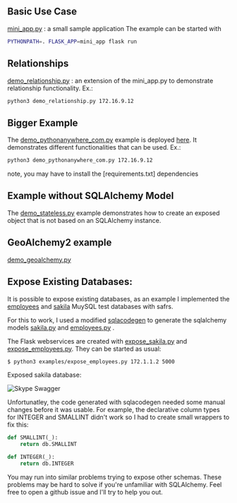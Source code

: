 ## Basic Use Case
[mini_app.py](mini_app.py) : a small sample application
The example can be started with
```bash
PYTHONPATH=. FLASK_APP=mini_app flask run
```

## Relationships
[demo_relationship.py](demo_relationship.py) : an extension of the mini_app.py to demonstrate relationship functionality. Ex.:
```bash
python3 demo_relationship.py 172.16.9.12
```

## Bigger Example
The [demo_pythonanywhere_com.py](demo_pythonanywhere_com.py) example is deployed [here](http://thomaxxl.pythonanywhere.com/). It demonstrates different functionalities that can be used. Ex.:
```bash
python3 demo_pythonanywhere_com.py 172.16.9.12
```

note, you may have to install the [requirements.txt] dependencies

## Example without SQLAlchemy Model
The [demo_stateless.py](demo_stateless.py) example demonstrates how to create an exposed object that is not based on an SQLAlchemy instance.

## GeoAlchemy2 example
[demo_geoalchemy.py](demo_geoalchemy.py)

## Expose Existing Databases:

It is possible to expose existing databases, as an example I implemented the [employees](https://github.com/datacharmer/test_db) and [sakila](https://github.com/datacharmer/test_db/sakila) MuySQL test databases with safrs.

For this to work, I used a modified [sqlacodegen](https://github.com/thomaxxl/safrs/tree/master/sqlacodegen) to generate the sqlalchemy models [sakila.py](sakila.py) and [employees.py](employees.py) .

The Flask webservices are created with [expose_sakila.py](expose_sakila.py) and [expose_employees.py](expose_employees.py). They can be started as usual:

```bash
$ python3 examples/expose_employees.py 172.1.1.2 5000
```

Exposed sakila database:

![Skype Swagger](../docs/images/sakila.png)


Unfortunatley, the code generated with sqlacodegen needed some manual changes before it was usable. For example, the declarative column types for INTEGER and SMALLINT didn't work so I had to create small wrappers to fix this:
```python
def SMALLINT(_):
    return db.SMALLINT

def INTEGER(_):
    return db.INTEGER
```

You may run into similar problems trying to expose other schemas. These problems may be hard to solve if you're unfamiliar with SQLAlchemy. 
Feel free to open a github issue and I'll try to help you out.

